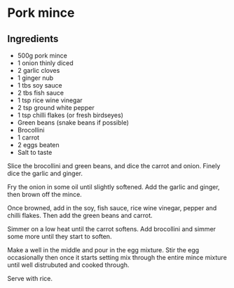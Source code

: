 # Pork mince

## Ingredients

* 500g pork mince
* 1 onion thinly diced
* 2 garlic cloves
* 1 ginger nub
* 1 tbs soy sauce
* 2 tbs fish sauce
* 1 tsp rice wine vinegar
* 2 tsp ground white pepper
* 1 tsp chilli flakes (or fresh birdseyes)
* Green beans (snake beans if possible)
* Brocollini
* 1 carrot
* 2 eggs beaten
* Salt to taste

Slice the brocollini and green beans, and dice the carrot and onion. Finely dice the garlic and ginger.

Fry the onion in some oil until slightly softened. Add the garlic and ginger, then brown off the mince.

Once browned, add in the soy, fish sauce, rice wine vinegar, pepper and chilli flakes. Then add the green beans and carrot.

Simmer on a low heat until the carrot softens. Add brocollini and simmer some more until they start to soften.

Make a well in the middle and pour in the egg mixture. Stir the egg occasionally then once it starts setting mix through
the entire mince mixture until well distrubuted and cooked through.

Serve with rice.
